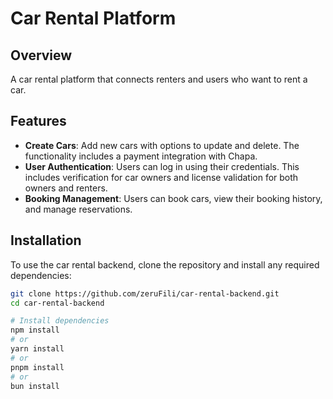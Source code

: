 # Car Rental Platform

## Overview

A car rental platform that connects renters and users who want to rent a car.
## Features

- **Create Cars**: Add new cars with options to update and delete. The functionality includes a payment integration with Chapa.
- **User Authentication**:  Users can log in using their credentials. This includes verification for car owners and license validation for both owners and renters.
- **Booking Management**: Users can book cars, view their booking history, and manage reservations.
## Installation

To use the car rental backend, clone the repository and install any required dependencies:

```bash
git clone https://github.com/zeruFili/car-rental-backend.git
cd car-rental-backend

# Install dependencies
npm install
# or
yarn install
# or
pnpm install
# or
bun install 
